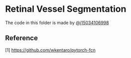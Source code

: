 # Retinal Vessel Segmentation
The code in this folder is made by [@j15034106998](https://github.com/j15034106998)

## Reference

[1]  https://github.com/wkentaro/pytorch-fcn 

